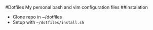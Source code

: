 #Dotfiles
My personal bash and vim configuration files
##Instalation
- Clone repo in ~/dotfiles
- Setup with `~/dotfiles/install.sh`
